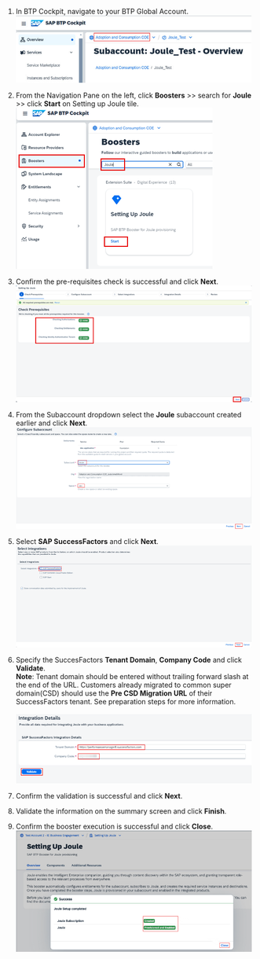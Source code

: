 1. In BTP Cockpit, navigate to your BTP Global Account.<br/>
![run_booster](1.jpg)

2. From the Navigation Pane on the left, click **Boosters** >> search for **Joule** >> click **Start** on Setting up Joule tile.<br/>
![run_booster](2.png)

3. Confirm the pre-requisites check is successful and click **Next**.</br>
![run_booster](3.png)

4. From the Subaccount dropdown select the **Joule** subaccount created earlier and click **Next**.</br>
![run_booster](4.png)

5. Select **SAP SuccessFactors** and click **Next**.</br>
![run_booster](5.png)

6. Specify the SuccesFactors **Tenant Domain**, **Company Code** and click **Validate**.                   
**Note**: Tenant domain should be entered without trailing forward slash at the end of the URL.  Customers already migrated to common super domain(CSD) should use the **Pre CSD Migration URL** of their SuccessFactors tenant. See preparation steps for more information.</br>             
![run_booster](6.png)

7. Confirm the validation is successful and click **Next**.
8. Validate the information on the summary screen and click **Finish**.
9. Confirm the booster execution is successful and click **Close**.</br>
![run_booster](7.png)
